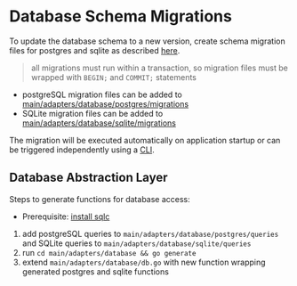 # Database Schema Migrations

To update the database schema to a new version, create schema migration files for postgres and sqlite as described
[here](https://github.com/golang-migrate/migrate/blob/master/MIGRATIONS.md).
> all migrations must run within a transaction, so migration files must be wrapped with `BEGIN;` and `COMMIT;`
> statements

- postgreSQL migration files can be added
  to [main/adapters/database/postgres/migrations](main/adapters/database/postgres/migrations)
- SQLite migration files can be added
  to [main/adapters/database/sqlite/migrations](main/adapters/database/sqlite/migrations)

The migration will be executed automatically on application startup or can be triggered independently using a
[CLI](https://github.com/golang-migrate/migrate/tree/master/cmd/migrate).

## Database Abstraction Layer

Steps to generate functions for database access:

- Prerequisite: [install sqlc](https://docs.sqlc.dev/en/latest/overview/install.html)

1. add postgreSQL queries to `main/adapters/database/postgres/queries` and SQLite queries
   to `main/adapters/database/sqlite/queries`
2. run `cd main/adapters/database && go generate`
3. extend `main/adapters/database/db.go` with new function wrapping generated postgres and sqlite functions